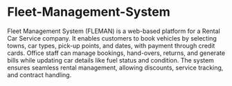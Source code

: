 # Fleet-Management-System
Fleet Management System (FLEMAN) is a web-based platform for a Rental Car Service company. It enables customers to book vehicles by selecting towns, car types, pick-up points, and dates, with payment through credit cards. Office staff can manage bookings, hand-overs, returns, and generate bills while updating car details like fuel status and condition. The system ensures seamless rental management, allowing discounts, service tracking, and contract handling.

